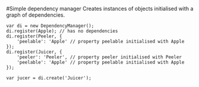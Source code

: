 #Simple dependency manager
Creates instances of objects initialised with a graph of dependencies.

    var di = new DependencyManager();
    di.register(Apple); // has no dependencies
    di.register(Peeler, {
        'peelable': 'Apple' // property peelable initialised with Apple
    });
    di.register(Juicer, {
        'peeler': 'Peeler', // property peeler initialised with Peeler
        'peelable': 'Apple' // property peelable initialised with Apple
    });

    var jucer = di.create('Juicer');
